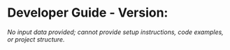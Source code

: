 # Developer Guide - Version: 

_No input data provided; cannot provide setup instructions, code examples, or project structure._